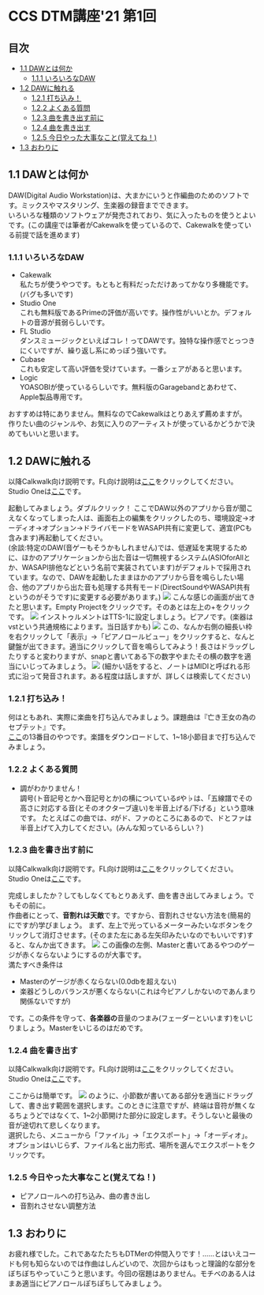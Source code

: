 <!-- omit in toc -->
# CCS DTM講座'21 第1回
<!-- omit in toc -->
## 目次
* [1.1 DAWとは何か](#11-dawとは何か)
	* [1.1.1 いろいろなDAW](#111-いろいろなdaw)
* [1.2 DAWに触れる](#12-dawに触れる)
	* [1.2.1 打ち込み！](#121-打ち込み)
	* [1.2.2 よくある質問](#122-よくある質問)
	* [1.2.3 曲を書き出す前に](#123-曲を書き出す前に)
	* [1.2.4 曲を書き出す](#124-曲を書き出す)
	* [1.2.5 今日やった大事なこと(覚えてね！)](#125-今日やった大事なこと覚えてね)
* [1.3 おわりに](#13-おわりに)

## 1.1 DAWとは何か
DAW(Digital Audio Workstation)は、大まかにいうと作編曲のためのソフトです。ミックスやマスタリング、生楽器の録音までできます。  
いろいろな種類のソフトウェアが発売されており、気に入ったものを使うとよいです。(この講座では筆者がCakewalkを使っているので、Cakewalkを使っている前提で話を進めます)

### 1.1.1 いろいろなDAW
* Cakewalk  
	私たちが使うやつです。もともと有料だっただけあってかなり多機能です。(バグも多いです)	
* Studio One  
	これも無料版であるPrimeの評価が高いです。操作性がいいとか。デフォルトの音源が貧弱らしいです。
* FL Studio  
	ダンスミュージックといえばコレ！ってDAWです。独特な操作感でとっつきにくいですが、繰り返し系にめっぽう強いです。
* Cubase  
	これも安定して高い評価を受けています。一番シェアがあると思います。
* Logic  
   YOASOBIが使っているらしいです。無料版のGaragebandとあわせて、Apple製品専用です。

おすすめは特にありません。無料なのでCakewalkはとりあえず薦めますが。  
作りたい曲のジャンルや、お気に入りのアーティストが使っているかどうかで決めてもいいと思います。

## 1.2 DAWに触れる
以降Calkwalk向け説明です。FL向け説明は[ここ](1_FL.html)をクリックしてください。  Studio Oneは[ここ](1_SO.html)です。

起動してみましょう。ダブルクリック！
ここでDAW以外のアプリから音が聞こえなくなってしまった人は、画面右上の編集をクリックしたのち、環境設定→オーディオ→オプション→ドライバモードをWASAPI共有に変更して、適宜(PCも含みます)再起動してください。  
(余談:特定のDAW(音ゲーもそうかもしれません)では、低遅延を実現するために、ほかのアプリケーションから出た音は一切無視するシステム(ASIOforAllとか、WASAPI排他などという名前で実装されています)がデフォルトで採用されています。なので、DAWを起動したままほかのアプリから音を鳴らしたい場合、他のアプリから出た音も処理する共有モード(DirectSoundやWASAPI共有というのがそうです)に変更する必要があります。)
![](./images/dtm001.png)
こんな感じの画面が出てきたと思います。Empty Projectをクリックです。そのあとは左上の+をクリックです。
![](./images/dtm002.png)
インストゥルメントはTTS-1に設定しましょう。ピアノです。(楽器はvstという共通規格によります。当日話すかも)
![](./images/dtm003.png)
この、なんか右側の細長い枠を右クリックして「表示」→「ピアノロールビュー」をクリックすると、なんと鍵盤が出てきます。適当にクリックして音を鳴らしてみよう！長さはドラッグしたりすると変わりますが、snapと書いてある下の数字やまたその横の数字を適当にいじってみましょう。
![](./images/dtm004.png)
(細かい話をすると、ノートはMIDIと呼ばれる形式に沿って発音されます。ある程度は話しますが、詳しくは検索してください)

### 1.2.1 打ち込み！
何はともあれ、実際に楽曲を打ち込んでみましょう。課題曲は『亡き王女の為のセプテット』です。  
[ここ](https://easypianoscore.jp/sheetList.php?titleid=kouma)の13番目のやつです。楽譜をダウンロードして、1~18小節目まで打ち込んでみましょう。

### 1.2.2 よくある質問
* 調がわかりません！  
	調号(ト音記号とかヘ音記号とか)の横についている♯や♭は、「五線譜でその高さに対応する音(とそのオクターブ違い)を半音上げる/下げる」という意味です。 
	たとえばこの曲では、♯がド、ファのところにあるので、ドとファは半音上げて入力してください。(みんな知っているらしい？)

### 1.2.3 曲を書き出す前に
以降Calkwalk向け説明です。FL向け説明は[ここ](1_FL.html)をクリックしてください。  Studio Oneは[ここ](1_SO.html)です。

完成しましたか？してもしなくてもとりあえず、曲を書き出してみましょう。でもその前に。  
作曲者にとって、**音割れは天敵**です。ですから、音割れさせない方法を(簡易的にですが)学びましょう。
まず、左上で光っているメーターみたいなボタンをクリックして消灯させます。(そのまた左にある左矢印みたいなのでもいいです)すると、なんか出てきます。
![](./images/dtm005.png)
この画像の左側、Masterと書いてあるやつのゲージが赤くならないようにするのが大事です。  
満たすべき条件は
* Masterのゲージが赤くならない(0.0dbを超えない)
* 楽器どうしのバランスが悪くならない(これは今ピアノしかないのであんまり関係ないですが)

です。この条件を守って、**各楽器の**音量のつまみ(フェーダーといいます)をいじりましょう。Masterをいじるのはだめです。

### 1.2.4 曲を書き出す
以降Calkwalk向け説明です。FL向け説明は[ここ](1_FL.html)をクリックしてください。  Studio Oneは[ここ](1_SO.html)です。

ここからは簡単です。
![](./images/dtm006.png)
のように、小節数が書いてある部分を適当にドラッグして、書き出す範囲を選択します。このときに注意ですが、終端は音符が無くなるちょうどではなくて、1~2小節開けた部分に設定します。そうしないと最後の音が途切れて悲しくなります。  
選択したら、メニューから「ファイル」→「エクスポート」→「オーディオ」。オプションはいじらず、ファイル名と出力形式、場所を選んでエクスポートをクリックです。

### 1.2.5 今日やった大事なこと(覚えてね！)
* ピアノロールへの打ち込み、曲の書き出し
* 音割れさせない調整方法

## 1.3 おわりに
お疲れ様でした。これであなたたちもDTMerの仲間入りです！……とはいえコードも何も知らないのでは作曲はしんどいので、次回からはもっと理論的な部分をぼちぼちやっていこうと思います。今回の宿題はありません。モチベのある人はまあ適当にピアノロールぽちぽちしてみましょう。
